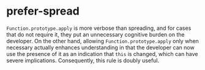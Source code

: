 prefer-spread
=============
`Function.prototype.apply` is more verbose than spreading, and for cases that do not require it, they put an unnecessary cognitive burden on the developer. On the other hand, allowing `Function.prototype.apply` only when necessary actually enhances understanding in that the developer can now use the presence of it as an indication that `this` is changed, which can have severe implications. Consequently, this rule is doubly useful.
